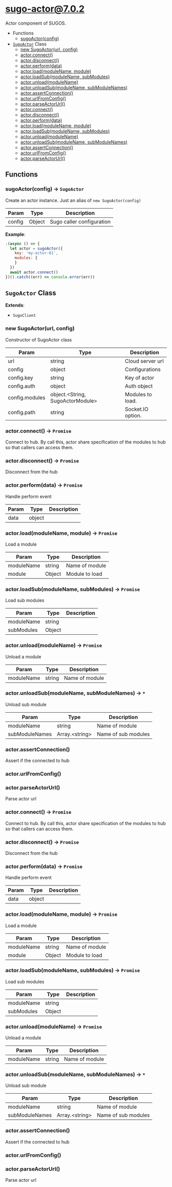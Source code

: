 # sugo-actor@7.0.2

Actor component of SUGOS.

+ Functions
  + [sugoActor(config)](#sugo-actor-function-sugo-actor)
+ [`SugoActor`](#sugo-actor-class) Class
  + [new SugoActor(url, config)](#sugo-actor-class-sugo-actor-constructor)
  + [actor.connect()](#sugo-actor-class-sugo-actor-connect)
  + [actor.disconnect()](#sugo-actor-class-sugo-actor-disconnect)
  + [actor.perform(data)](#sugo-actor-class-sugo-actor-perform)
  + [actor.load(moduleName, module)](#sugo-actor-class-sugo-actor-load)
  + [actor.loadSub(moduleName, subModules)](#sugo-actor-class-sugo-actor-loadSub)
  + [actor.unload(moduleName)](#sugo-actor-class-sugo-actor-unload)
  + [actor.unloadSub(moduleName, subModuleNames)](#sugo-actor-class-sugo-actor-unloadSub)
  + [actor.assertConnection()](#sugo-actor-class-sugo-actor-assertConnection)
  + [actor.urlFromConfig()](#sugo-actor-class-sugo-actor-urlFromConfig)
  + [actor.parseActorUrl()](#sugo-actor-class-sugo-actor-parseActorUrl)
  + [actor.connect()](#sugo-actor-class-sugo-actor-connect)
  + [actor.disconnect()](#sugo-actor-class-sugo-actor-disconnect)
  + [actor.perform(data)](#sugo-actor-class-sugo-actor-perform)
  + [actor.load(moduleName, module)](#sugo-actor-class-sugo-actor-load)
  + [actor.loadSub(moduleName, subModules)](#sugo-actor-class-sugo-actor-loadSub)
  + [actor.unload(moduleName)](#sugo-actor-class-sugo-actor-unload)
  + [actor.unloadSub(moduleName, subModuleNames)](#sugo-actor-class-sugo-actor-unloadSub)
  + [actor.assertConnection()](#sugo-actor-class-sugo-actor-assertConnection)
  + [actor.urlFromConfig()](#sugo-actor-class-sugo-actor-urlFromConfig)
  + [actor.parseActorUrl()](#sugo-actor-class-sugo-actor-parseActorUrl)

## Functions

<a class='md-heading-link' name="sugo-actor-function-sugo-actor" ></a>

### sugoActor(config) -> `SugoActor`

Create an actor instance. Just an alias of `new SugoActor(config)`

| Param | Type | Description |
| ----- | --- | -------- |
| config | Object | Sugo caller configuration |

**Example**:

```javascript
;(async () => {
  let actor = sugoActor({
    key: 'my-actor-01',
    modules: {
    }
  })
  await actor.connect()
})().catch((err) => console.error(err))
```


<a class='md-heading-link' name="sugo-actor-class"></a>

## `SugoActor` Class



**Extends**:

+ `SugoClient`



<a class='md-heading-link' name="sugo-actor-class-sugo-actor-constructor" ></a>

### new SugoActor(url, config)

Constructor of SugoActor class

| Param | Type | Description |
| ----- | --- | -------- |
| url | string | Cloud server url |
| config | object | Configurations |
| config.key | string | Key of actor |
| config.auth | object | Auth object |
| config.modules | object.&lt;String, SugoActorModule&gt; | Modules to load. |
| config.path | string | Socket.IO option. |


<a class='md-heading-link' name="sugo-actor-class-sugo-actor-connect" ></a>

### actor.connect() -> `Promise`

Connect to hub.
By call this, actor share specification of the modules to hub so that callers can access them.

<a class='md-heading-link' name="sugo-actor-class-sugo-actor-disconnect" ></a>

### actor.disconnect() -> `Promise`

Disconnect from the hub

<a class='md-heading-link' name="sugo-actor-class-sugo-actor-perform" ></a>

### actor.perform(data) -> `Promise`

Handle perform event

| Param | Type | Description |
| ----- | --- | -------- |
| data | object |  |


<a class='md-heading-link' name="sugo-actor-class-sugo-actor-load" ></a>

### actor.load(moduleName, module) -> `Promise`

Load a module

| Param | Type | Description |
| ----- | --- | -------- |
| moduleName | string | Name of module |
| module | Object | Module to load |


<a class='md-heading-link' name="sugo-actor-class-sugo-actor-loadSub" ></a>

### actor.loadSub(moduleName, subModules) -> `Promise`

Load sub modules

| Param | Type | Description |
| ----- | --- | -------- |
| moduleName | string |  |
| subModules | Object |  |


<a class='md-heading-link' name="sugo-actor-class-sugo-actor-unload" ></a>

### actor.unload(moduleName) -> `Promise`

Unload a module

| Param | Type | Description |
| ----- | --- | -------- |
| moduleName | string | Name of module |


<a class='md-heading-link' name="sugo-actor-class-sugo-actor-unloadSub" ></a>

### actor.unloadSub(moduleName, subModuleNames) -> `*`

Unload sub module

| Param | Type | Description |
| ----- | --- | -------- |
| moduleName | string | Name of module |
| subModuleNames | Array.&lt;string&gt; | Name of sub modules |


<a class='md-heading-link' name="sugo-actor-class-sugo-actor-assertConnection" ></a>

### actor.assertConnection()

Assert if the connected to hub

<a class='md-heading-link' name="sugo-actor-class-sugo-actor-urlFromConfig" ></a>

### actor.urlFromConfig()



<a class='md-heading-link' name="sugo-actor-class-sugo-actor-parseActorUrl" ></a>

### actor.parseActorUrl()

Parse actor url

<a class='md-heading-link' name="sugo-actor-class-sugo-actor-connect" ></a>

### actor.connect() -> `Promise`

Connect to hub.
By call this, actor share specification of the modules to hub so that callers can access them.

<a class='md-heading-link' name="sugo-actor-class-sugo-actor-disconnect" ></a>

### actor.disconnect() -> `Promise`

Disconnect from the hub

<a class='md-heading-link' name="sugo-actor-class-sugo-actor-perform" ></a>

### actor.perform(data) -> `Promise`

Handle perform event

| Param | Type | Description |
| ----- | --- | -------- |
| data | object |  |


<a class='md-heading-link' name="sugo-actor-class-sugo-actor-load" ></a>

### actor.load(moduleName, module) -> `Promise`

Load a module

| Param | Type | Description |
| ----- | --- | -------- |
| moduleName | string | Name of module |
| module | Object | Module to load |


<a class='md-heading-link' name="sugo-actor-class-sugo-actor-loadSub" ></a>

### actor.loadSub(moduleName, subModules) -> `Promise`

Load sub modules

| Param | Type | Description |
| ----- | --- | -------- |
| moduleName | string |  |
| subModules | Object |  |


<a class='md-heading-link' name="sugo-actor-class-sugo-actor-unload" ></a>

### actor.unload(moduleName) -> `Promise`

Unload a module

| Param | Type | Description |
| ----- | --- | -------- |
| moduleName | string | Name of module |


<a class='md-heading-link' name="sugo-actor-class-sugo-actor-unloadSub" ></a>

### actor.unloadSub(moduleName, subModuleNames) -> `*`

Unload sub module

| Param | Type | Description |
| ----- | --- | -------- |
| moduleName | string | Name of module |
| subModuleNames | Array.&lt;string&gt; | Name of sub modules |


<a class='md-heading-link' name="sugo-actor-class-sugo-actor-assertConnection" ></a>

### actor.assertConnection()

Assert if the connected to hub

<a class='md-heading-link' name="sugo-actor-class-sugo-actor-urlFromConfig" ></a>

### actor.urlFromConfig()



<a class='md-heading-link' name="sugo-actor-class-sugo-actor-parseActorUrl" ></a>

### actor.parseActorUrl()

Parse actor url



